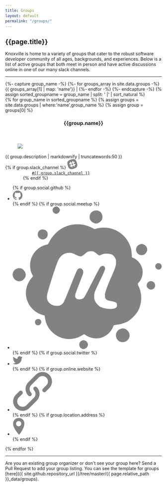 ```yaml
---
title: Groups
layout: default
permalink: "/groups/"
---
```

## {{page.title}}

Knoxville is home to a variety of groups that cater to the robust software developer community of all ages, backgrounds, and experiences. Below is a list of active groups that both meet in person and have active discussions online in one of our many slack channels. 

<hr>
<!-- Ensure that groups are sorted alphabetically, not based on file name in `_data` folder -->
{%- capture group_name -%}
    {%- for groups_array in site.data.groups -%}
       {{ groups_array[1] | map: 'name'}} |
    {%- endfor -%}
{%- endcapture -%}
{% assign sorted_groupname = group_name | split: ' |' | sort_natural %}

<section class="cards">
{% for group_name in sorted_groupname %}
{% assign groups = site.data.groups | where:'name',group_name %}
{% assign group = groups[0] %}
<article class="card">
    <header class="card__title">
      <h3 id="{{group.name | url_encode }}">{{group.name}}</h3>
    </header>
    <figure class="card__image">
        <img src="{{group.image}}">
    </figure>
    <main class="card__description">
        {{ group.description | markdownify | truncatewords:50 }}
    </main> 
    <footer class="card__footer">
        {% if group.slack_channel %}
        <img src="/assets/images/icons/icon-slack.svg" class="icon icon-slack">
        <code>
            <a href="https://knoxdevs.slack.com/messages/{{ group.slack_channel }}"  target="_blank" title="Join the conversation on the KnoxDevs slack in the {{ group.slack_channel }} channel!">#{{ group.slack_channel }}</a>
        </code>
        {% endif %}
        <ul>
            {% if group.social.github %}
            <li>
                <a href="https://github.com/{{ group.social.github }}" target="_blank"><img src="/assets/images/icons/icon-github.svg" class="icon icon-github"></a>
            </li>
            {% endif %}
            {% if group.social.meetup %}
            <li>
                <a href="https://meetup.com/{{ group.social.meetup }}" target="_blank">
                    <img src="/assets/images/icons/icon-meetup.svg" class="icon icon-meetup">
                </a>
            </li>
            {% endif %}
            {% if group.social.twitter %}
            <li>
                <a href="https://twitter.com/{{ group.social.twitter }}" target="_blank">
                    <img src="/assets/images/icons/icon-twitter.svg" class="icon icon-twitter">
                </a>
            </li>
            {% endif %}
            {% if group.online.website %}
            <li>
                <a href="{{ group.online.website }}" target="_blank">
                <img src="/assets/images/icons/icon-link.svg" class="icon icon-website">
                </a>
            </li>
            {% endif %}
            {% if group.location.address %}
            <li data-toggle="tooltip" data-placement="bottom" title="{{group.location.name}}">
                <a href="https://www.google.com/maps/place/{{ group.location.address | url_encode }}" target="_blank"><img src="/assets/images/icons/icon-location.svg" class="icon icon-location">
                </a>
            </li>
            {% endif %}
        </ul>
    </footer>
</article>
{% endfor %}
</section>

<hr />

<section id="update_the_list" markdown="1">
Are you an existing group organizer or don't see your group here? Send a Pull Request to add your group listing. You can see the template for groups [here]({{ site.github.repository_url }}/tree/master/{{ page.relative_path }}_data/groups).

</section>